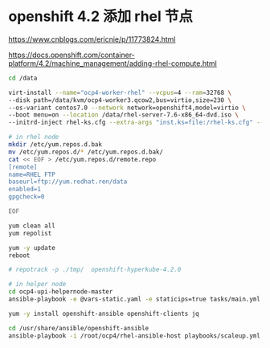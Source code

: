 # openshift 4.2  添加 rhel 节点

https://www.cnblogs.com/ericnie/p/11773824.html

https://docs.openshift.com/container-platform/4.2/machine_management/adding-rhel-compute.html

```bash
cd /data

virt-install --name="ocp4-worker-rhel" --vcpus=4 --ram=32768 \
--disk path=/data/kvm/ocp4-worker3.qcow2,bus=virtio,size=230 \
--os-variant centos7.0 --network network=openshift4,model=virtio \
--boot menu=on --location /data/rhel-server-7.6-x86_64-dvd.iso \
--initrd-inject rhel-ks.cfg --extra-args "inst.ks=file:/rhel-ks.cfg" --noautoconsole

# in rhel node
mkdir /etc/yum.repos.d.bak
mv /etc/yum.repos.d/* /etc/yum.repos.d.bak/
cat << EOF > /etc/yum.repos.d/remote.repo
[remote]
name=RHEL FTP
baseurl=ftp://yum.redhat.ren/data
enabled=1
gpgcheck=0

EOF

yum clean all
yum repolist

yum -y update
reboot

# repotrack -p ./tmp/  openshift-hyperkube-4.2.0

# in helper node
cd ocp4-upi-helpernode-master
ansible-playbook -e @vars-static.yaml -e staticips=true tasks/main.yml

yum -y install openshift-ansible openshift-clients jq

cd /usr/share/ansible/openshift-ansible
ansible-playbook -i /root/ocp4/rhel-ansible-host playbooks/scaleup.yml


```
